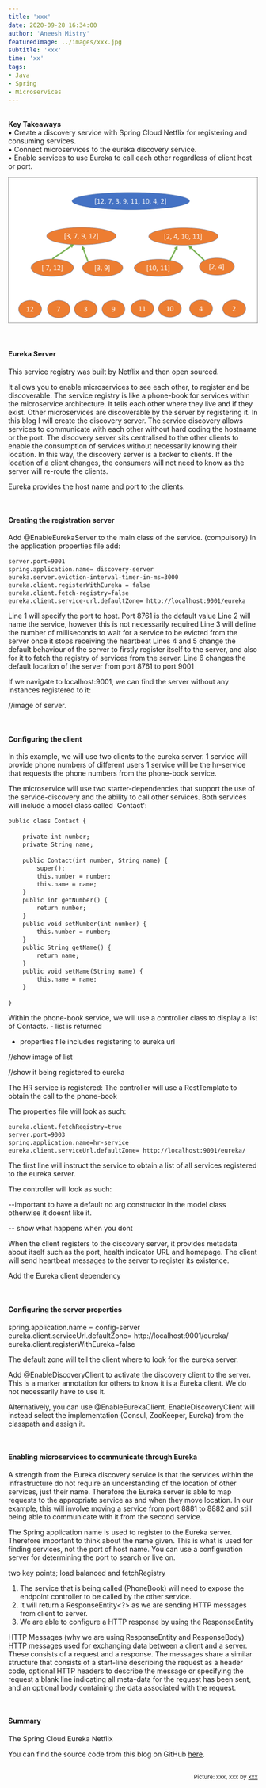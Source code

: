 ```yaml
---
title: 'xxx'
date: 2020-09-28 16:34:00
author: 'Aneesh Mistry'
featuredImage: ../images/xxx.jpg
subtitle: 'xxx'
time: 'xx'
tags:
- Java
- Spring
- Microservices
---
```

<br>
<strong>Key Takeaways</strong><br>
&#8226; Create a discovery service with Spring Cloud Netflix for registering and consuming services.<br>
&#8226; Connect microservices to the eureka discovery service.<br>
&#8226; Enable services to use Eureka to call each other regardless of client host or port.<br>

![Merge sort step 2](../../src/images/011MergeSort2.png)

<br>
<h4>Eureka Server</h4>
<p>
This service registry was built by Netflix and then open sourced.
</p>
<p>
It allows you to enable microservices to see each other, to register and be discoverable. The service registry is like a phone-book for services within the microservice architecture. It tells each other where they live and if they exist. 
Other microservices are discoverable by the server by registering it. In this blog I will create the discovery server. 
The service discovery allows services to communicate with each other without hard coding the hostname or the port. 
The discovery server sits centralised to the other clients to enable the consumption of services without necessarily knowing their location. In this way, the discovery server is a broker to clients. 
If the location of a client changes, the consumers will not need to know as the server will re-route the clients. 

Eureka provides the host name and port to the clients.

</p>



<br>
<h4>Creating the registration server</h4>
<p>
Add @EnableEurekaServer to the main class of the service. (compulsory)
In the application properties file add:

```{numberLines:true}
server.port=9001
spring.application.name= discovery-server
eureka.server.eviction-interval-timer-in-ms=3000
eureka.client.registerWithEureka = false
eureka.client.fetch-registry=false
eureka.client.service-url.defaultZone= http://localhost:9001/eureka
```
Line 1 will specify the port to host. Port 8761 is the default value
Line 2 will name the service, however this is not necessarily required
Line 3 will define the number of milliseconds to wait for a service to be evicted from the server once it stops receiving the heartbeat
Lines 4 and 5 change the default behaviour of the server to firstly register itself to the server, and also for it to fetch the registry of services from the server.
Line 6 changes the default location of the server from port 8761 to port 9001
</p>
<p>
If we navigate to localhost:9001, we can find the server without any instances registered to it:

//image of server.
</p>




<br>
<h4>Configuring the client</h4>
<p>
In this example, we will use two clients to the eureka server. 
1 service will provide phone numbers of different users
1 service will be the hr-service that requests the phone numbers from the phone-book service.
</p>
<p>
The microservice will use two starter-dependencies that support the use of the service-discovery and the ability to call other services.
Both services will include a model class called 'Contact':

```java{numberLines:true}
public class Contact {
	
	private int number;
	private String name;
	
	public Contact(int number, String name) {
		super();
		this.number = number;
		this.name = name;
	}
	public int getNumber() {
		return number;
	}
	public void setNumber(int number) {
		this.number = number;
	}
	public String getName() {
		return name;
	}
	public void setName(String name) {
		this.name = name;
	}
	
}
```
</p>
<p>
Within the phone-book service, we will use a controller class to display a list of Contacts.
- list is returned

- properties file includes registering to eureka url

//show image of list 

//show it being registered to eureka
</p>
<p>
The HR service is registered:
The controller will use a RestTemplate to obtain the call to the phone-book 

The properties file will look as such:

```numberLines:true
eureka.client.fetchRegistry=true
server.port=9003
spring.application.name=hr-service
eureka.client.serviceUrl.defaultZone= http://localhost:9001/eureka/
```
The first line will instruct the service to obtain a list of all services registered to the eureka server.
</p>
<p>
The controller will look as such:



--important to have a default no arg constructor in the model class otherwise it doesnt like it.

-- show what happens when you dont 

</p>
<p>
When the client registers to the discovery server, it provides metadata about itself such as the port, health indicator URL and homepage. The client will send heartbeat messages to the server to register its existence.
</p>
<p>
Add the Eureka client dependency

</p>

<br>
<h4>Configuring the server properties</h4>
<p>
spring.application.name = config-server
eureka.client.serviceUrl.defaultZone= http://localhost:9001/eureka/
eureka.client.registerWithEureka=false

The default zone will tell the client where to look for the eureka server.
</p>
<p>
Add @EnableDiscoveryClient to activate the discovery client to the server.
This is a marker annotation for others to know it is a Eureka client. We do not necessarily have to use it. 

Alternatively, you can use @EnableEurekaClient. EnableDiscoveryClient will instead select the implementation (Consul, ZooKeeper, Eureka) from the classpath and assign it. 
</p>





<br>
<h4>Enabling microservices to communicate through Eureka</h4>
<p>
A strength from the Eureka discovery service is that the services within the infrastructure do not require an understanding of the location of other services, just their name. Therefore the Eureka server is able to map requests to the appropriate service as and when they move location.
In our example, this will involve moving a service from port 8881 to 8882 and still being able to communicate with it from the second service.

</p>
<p>
The Spring application name is used to register to the Eureka server. Therefore important to think about the name given. This is what is used for finding services, not the port of host name. 
You can use a configuration server for determining the port to search or live on. 

</p>

two key points; load balanced and fetchRegistry

1. The service that is being called (PhoneBook) will need to expose the endpoint controller to be called by the other service.
2. It will return a ResponseEntity<?> as we are sending HTTP messages from client to server. 
3. We are able to configure a HTTP response by using the ResponseEntity
<p>
HTTP Messages (why we are using ResponseEntity<?> and ResponseBody)
HTTP messages used for exchanging data between a client and a server. These consists of a request and a response. 
The messages share a similar structure that consists of a start-line describing the request as a header code, optional HTTP headers to describe the message or specifying the request
a blank line indicating all meta-data for the request has been sent, and an optional body containing the data associated with the request. 
</p>
<br>
<h4>Summary</h4>
<p>
The Spring Cloud Eureka Netflix 

You can find the source code from this blog on GitHub <a href="https://github.com/4neesh/DeveloperBlogDemos/tree/master/Eureka">here</a>.
</p>

<br>
<small style="float: right;" >Picture: xxx, xxx by <a target="_blank" href="http">xxx</small></a><br>
